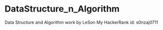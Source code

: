 # DataStructure_n_Algorithm
Data Structure and Algorithm work by LeSon
My HackerRank id: s0nzaj0711
